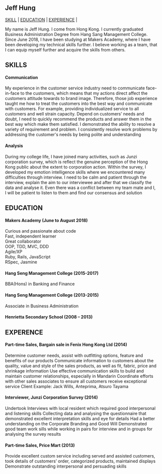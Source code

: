 ## Jeff Hung
[SKILL](#skills) | [EDUCATION](#education) | [EXPERIENCE](#experience) |

My name is Jeff Hung. I come from Hong Kong. I currently graduated Business Administration Degree from Hang Sang Management College.
Since June 2018, I have been studying at Makers Academy, where I have been developing my technical skills further. I believe working as a team, that I can equip myself further and acquire the skills from others.

## SKILLS

#### Communication
My experience in the customer service industry need to communicate face-in-face to the customers, which means that my actions direct affect the customers attitude towards to brand image. Therefore, those job experience taught me how to treat the customers into the best way and communicate with customers. For example, providing individualized service to all customers and well strain capacity. Depend on customers’ needs and doubt, I need to quickly recommend the products and answer them in the best way which make them satisfied. I demonstrated the ability to resolve a variety of requirement and problem. I consistently resolve work problems by addressing the customer's needs by being polite and understanding

#### Analysis
During my college life, I have joined many activities, such as Junzi corporation survey, which is reflect the genuine perception of the Hong Kong public about the extent to corporation action. Within the survey, I developed my emotion intelligence skills where we encountered many difficulties through interview. I need to be calm and patient through the interview, explain the aim to our interviewee and after that we classify the data and analyse it. Even there was a conflict between my team mate and I, I will be patient to listen to them and find our consensus and solution

## EDUCATION 

#### Makers Academy (June to August 2018)
Curious and passionate about code<br>
Fast, independent learner<br> 
Great collaborator<br>
OOP, TDD, MVC, DDD<br>
Agile/XP<br>
Ruby, Rails, JavaScript<br>
RSpec, Jasmine<br>

#### Hang Seng Management College (2015-2017)
BBA(Hons) in Banking and Finance
#### Hang Seng Management College (2013-2015)
Associate in Business Administration
#### Henrietta Secondary School (2008 – 2013)

## EXPERENCE

#### Part-time Sales, Bargain sale in Fenix Hong Kong Ltd (2014) 
Determine customer needs, assist with outfitting options, feature and benefits of our products 
Communicate information to customers about the quality, value and style of the sales products, as well as fit, fabric, price and shrinkage information 
Use effective communication skills to build and maintain customer relationships, especially in Mandarin 
Coordinate efforts with other sales associates to ensure all customers receive exceptional service 
Client Example: Jack Wills, Anteprima, Atsuro Tayama 
#### Interviewer, Junzi Corporation Survey (2014)	
Undertook Interviews with local resident which required good interpersonal and listening skills
Collecting data and analysing the questionnaire that demonstrated excellent interpretation skills and eye for details
Had a better understanding on the Corporate Branding and Good Will
Demonstrated good team work sills while working in pairs for interview and in groups for analysing the survey results
#### Part-time Sales, Price Mart (2013)
Provide excellent custom service including served and assisted customers, took details of customers’ order, categorized products, maintained displays
Demonstrate outstanding interpersonal and persuading skills

